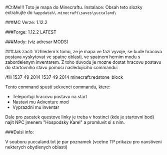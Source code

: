 #CtiMe!!!
Toto je mapa do Minecraftu.
Instalace:
Obsah teto slozky extrahujte do `%appdata%\.minecraft\saves\yuccaland\`

###MC Verze: 
1.12.2

###Forge: 
1.12.2 LATEST

###Mody: 
(viz adresar MODS)

###Jak zacit:
Vzhledem k tomu, ze je mapa ve fazi vyvoje, se bude hracova postava vyskytovat ve spatne oblasti, ve spatnem hernim modu s zabordelenym inventarem.
Z toho duvodu je mozne dostat hracovu postavu do startovniho stavu pomoci nasledujiciho commandu:

/fill 1537 49 2014 1537 49 2014 minecraft:redstone_block

Tento command spusti sekvenci commandu, ktere: 
- Teleportuji hracovu postavu na start
- Nastavi mu Adventure mod
- Vyprazdni mu inventar

Dale pro zacatek questove linky je treba v hostinci (kde je startovni bod) najit NPC jmenem "Hospodsky Karel" a promluvit si s nim.


###Dalsi info:

V souboru yuccaland.txt je par poznamek (vcetne TP prikazu pro navstiveni nekterych obydlenych oblasti)
